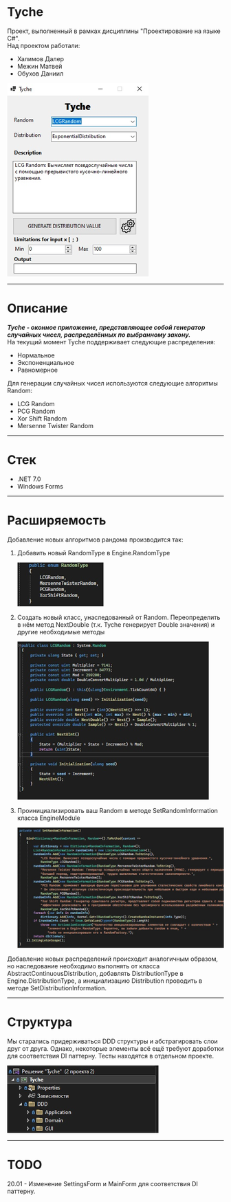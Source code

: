# Tyche
Проект, выполненный в рамках дисциплины "Проектирование на языке C#".  
Над проектом работали:
* Халимов Далер
* Межин Матвей
* Обухов Даниил

![DDD](README/Tyche.jpg)    

<hr></hr> 

**Описание**
=====================
***Tyche - оконное приложение, представляющее собой генератор случайных чисел, распределённых по выбранному закону.***  
На текущий момент Tyche поддерживает следующие распределения:
* Нормальное
* Экспоненциальное
* Равномерное

Для генерации случайных чисел используются следующие алгоритмы Random:
* LCG Random
* PCG Random
* Xor Shift Random
* Mersenne Twister Random
<hr></hr>  

**Стек**
=====================
* .NET 7.0
* Windows Forms
<hr></hr>

**Расширяемость**
=====================
Добавление новых алгоритмов рандома производится так:  
1. Добавить новый RandomType в Engine.RandomType

   ![Шаг 1](README/addRandomStep1.jpg)
   
2. Создать новый класс, унаследованный от Random. Переопределить в нём метод NextDouble (т.к. Tyche генерирует Double значения) и другие необходимые методы

    ![Шаг 2](README/addRandomStep2.jpg)
   
3. Проинициализировать ваш Random в методе SetRandomInformation класса EngineModule

    ![Шаг 3](README/addRandomStep3.jpg)

Добавление новых распределений происходит аналогичным образом, но наследование необходимо выполнять от класса AbstractContinuousDistribution, добавлять DistributionType в Engine.DistributionType, а инициализацию Distribution проводить в методе SetDistributionInformation.
<hr></hr>  

**Структура**
=====================  
Мы старались придерживаться DDD структуры и абстрагировать слои друг от друга. Однако, некоторые элементы всё ещё требуют доработки для соответствия DI паттерну.
Тесты находятся в отдельном проекте.  

  ![DDD](README/DDD.jpg)  
  
<hr></hr>  

**TODO**
=====================    
20.01 - Изменение SettingsForm и MainForm для соответствия DI паттерну.





  

